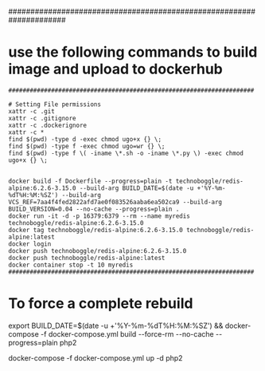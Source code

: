 #####################################################################
# use the following commands to build image and upload to dockerhub #
```
#####################################################################

# Setting File permissions
xattr -c .git
xattr -c .gitignore
xattr -c .dockerignore
xattr -c *
find $(pwd) -type d -exec chmod ugo+x {} \;
find $(pwd) -type f -exec chmod ugo=wr {} \;
find $(pwd) -type f \( -iname \*.sh -o -iname \*.py \) -exec chmod ugo+x {} \;


docker build -f Dockerfile --progress=plain -t technoboggle/redis-alpine:6.2.6-3.15.0 --build-arg BUILD_DATE=$(date -u +'%Y-%m-%dT%H:%M:%SZ') --build-arg VCS_REF=7aa4f4fed2822afd7ae0f083526aaba6ea502ca9 --build-arg BUILD_VERSION=0.04 --no-cache --progress=plain .
docker run -it -d -p 16379:6379 --rm --name myredis technoboggle/redis-alpine:6.2.6-3.15.0
docker tag technoboggle/redis-alpine:6.2.6-3.15.0 technoboggle/redis-alpine:latest
docker login
docker push technoboggle/redis-alpine:6.2.6-3.15.0
docker push technoboggle/redis-alpine:latest
docker container stop -t 10 myredis
#####################################################################
```

# To force a complete rebuild
export BUILD_DATE=$(date -u +'%Y-%m-%dT%H:%M:%SZ') && docker-compose -f docker-compose.yml build --force-rm --no-cache --progress=plain php2

docker-compose -f docker-compose.yml up -d php2
